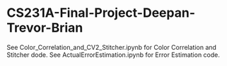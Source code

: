 # CS231A-Final-Project-Deepan-Trevor-Brian

See Color_Correlation_and_CV2_Stitcher.ipynb for Color Correlation and Stitcher dode.
See ActualErrorEstimation.ipynb for Error Estimation code.
